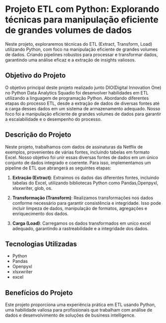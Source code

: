 # Projeto ETL com Python: Explorando técnicas para manipulação eficiente de grandes volumes de dados

Neste projeto, exploraremos técnicas do ETL (Extract, Transform, Load) utilizando Python, com foco na manipulação eficiente de grandes volumes de dados. Criando pipelines robustos para processar e transformar dados, garantindo uma análise eficaz e a extração de insights valiosos.

## Objetivo do Projeto

O objetivo principal deste projeto realizado junto DIO(Digital Innovation One) no Python Data Analytics Squadio foi desenvolver habilidades em ETL utilizando a linguagem de programação Python. Abordando diferentes etapas do processo ETL, desde a extração de dados de diversas fontes até a carga desses dados em um sistema de armazenamento adequado. Nosso foco foi a manipulação eficiente de grandes volumes de dados para garantir a escalabilidade e o desempenho do processo.

## Descrição do Projeto

Neste projeto, trabalhamos com dados de assinaturas da Netflix de exemplos, provenientes de várias fontes, incluindo tabelas em formato Excel. Nosso objetivo foi unir essas diversas fontes de dados em um único conjunto de dados integrado e coerente. Para isso, implementamos um pipeline de ETL que abrangerá as seguintes etapas:

1. **Extração (Extract)**: Extraimos os dados das diferentes fontes, incluindo tabelas do Excel, utilizando bibliotecas Python como Pandas,Openpyxl, xlsxwriter, glob, os.

2. **Transformação (Transform)**: Realizamos transformações nos dados conforme necessário para garantir consistência e integridade. Isso pode incluir limpeza de dados, manipulação de formatos, agregações e enriquecimento dos dados.

3. **Carga (Load)**: Carregamos os dados transformados em unico excel adequado, garantindo a rastreabilidade e a integridade dos dados.

## Tecnologias Utilizadas

- Python
- Pandas
- Openpyxl
- xlsxwriter
- excel

## Benefícios do Projeto

Este projeto proporciona uma experiência prática em ETL usando Python, uma habilidade valiosa para profissionais que trabalham com análise de dados e desenvolvimento de soluções de business intelligence.

